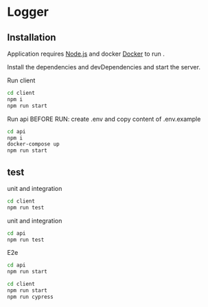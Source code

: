 # Logger


## Installation

Application requires [Node.js](https://nodejs.org/) and docker [Docker](https://www.docker.com/) to run .

Install the dependencies and devDependencies and start the server.

Run client
```sh
cd client
npm i
npm run start
```

Run api
BEFORE RUN: create .env and copy content of .env.example
```sh
cd api
npm i
docker-compose up
npm run start
```

## test
unit and integration
```sh
cd client
npm run test
```
unit and integration
```sh
cd api
npm run test
```
E2e

```sh
cd api
npm run start
```
```sh
cd client
npm run start
npm run cypress
```
